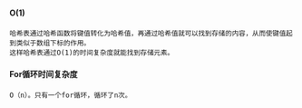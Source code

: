 

#### O(1)
```
哈希表通过哈希函数将键值转化为哈希值，再通过哈希值就可以找到存储的内容，从而使键值起到类似于数组下标的作用。
这样哈希表通过O(1)的时间复杂度就能找到存储元素。
```

#### For循环时间复杂度
```
O（n）。只有一个for循环，循环了n次。
```